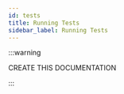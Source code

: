 ```yaml
--- 
id: tests
title: Running Tests
sidebar_label: Running Tests
--- 
```


:::warning

CREATE THIS DOCUMENTATION

:::
